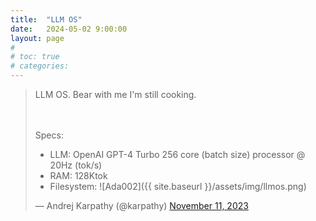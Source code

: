 ```yaml
---
title:  "LLM OS"
date:   2024-05-02 9:00:00
layout: page
#
# toc: true
# categories:
---
```


<blockquote class="twitter-tweet"><p lang="en" dir="ltr">LLM OS. Bear with me I&#39;m still cooking.
  
  <br><br>Specs:<br>
  - LLM: OpenAI GPT-4 Turbo 256 core (batch size) processor @ 20Hz (tok/s)<br>
  - RAM: 128Ktok<br>
  - Filesystem: ![Ada002]({{ site.baseurl }}/assets/img/llmos.png) 


</p>&mdash; Andrej Karpathy (@karpathy) <a href="https://twitter.com/karpathy/status/1723140519554105733?ref_src=twsrc%5Etfw">November 11, 2023</a></blockquote> 
